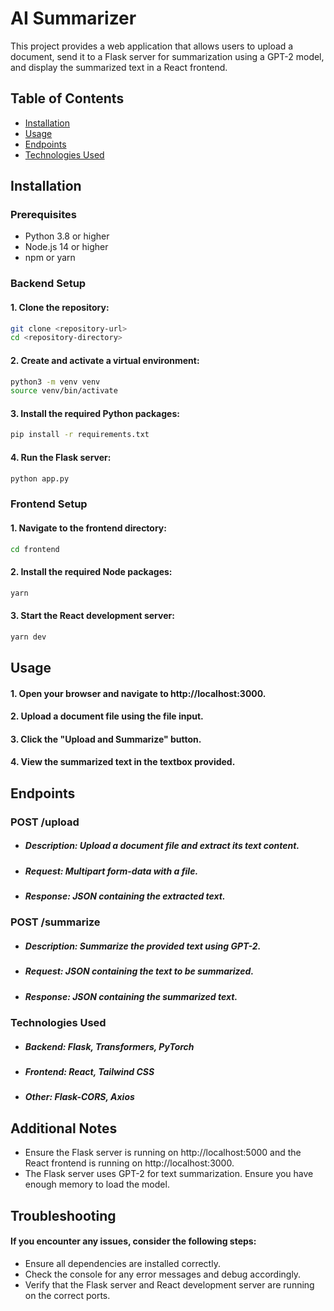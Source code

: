 
# AI Summarizer 

This project provides a web application that allows users to upload a document, send it to a Flask server for summarization using a GPT-2 model, and display the summarized text in a React frontend.

## Table of Contents

- [Installation](#installation)
- [Usage](#usage)
- [Endpoints](#endpoints)
- [Technologies Used](#technologies-used)

## Installation

### Prerequisites

- Python 3.8 or higher
- Node.js 14 or higher
- npm or yarn

### Backend Setup
#### 1. Clone the repository:
   ```bash
   git clone <repository-url>
   cd <repository-directory>
   ```
#### 2. Create and activate a virtual environment:
```bash
python3 -m venv venv
source venv/bin/activate
```
#### 3. Install the required Python packages:
```bash
pip install -r requirements.txt
```
#### 4. Run the Flask server:
```bash
python app.py

```
### Frontend Setup

#### 1. Navigate to the frontend directory:

```bash
cd frontend
```
#### 2. Install the required Node packages:

```bash
yarn
```
#### 3. Start the React development server:

```bash
yarn dev
```

## Usage
#### 1. Open your browser and navigate to http://localhost:3000.
#### 2. Upload a document file using the file input.
#### 3. Click the "Upload and Summarize" button.
#### 4. View the summarized text in the textbox provided.

## Endpoints
### POST /upload
- ##### Description: Upload a document file and extract its text content.
- ##### Request: Multipart form-data with a file.
- ##### Response: JSON containing the extracted text.
### POST /summarize
- ##### Description: Summarize the provided text using GPT-2.
- ##### Request: JSON containing the text to be summarized.
- ##### Response: JSON containing the summarized text.
### Technologies Used
- ##### Backend: Flask, Transformers, PyTorch
- ##### Frontend: React, Tailwind CSS
- ##### Other: Flask-CORS, Axios

## Additional Notes
- Ensure the Flask server is running on http://localhost:5000 and the React frontend is running on http://localhost:3000.
- The Flask server uses GPT-2 for text summarization. Ensure you have enough memory to load the model.
## Troubleshooting
#### If you encounter any issues, consider the following steps:
- Ensure all dependencies are installed correctly.
- Check the console for any error messages and debug accordingly.
- Verify that the Flask server and React development server are running on the correct ports.
